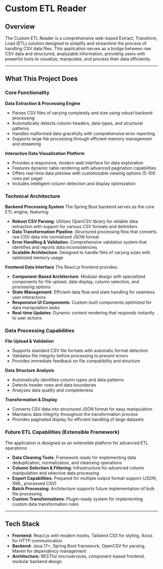# Custom ETL Reader

## Overview

The Custom ETL Reader is a comprehensive web-based Extract, Transform, Load (ETL) solution designed to simplify and streamline the process of handling CSV data files. This application serves as a bridge between raw CSV data and structured, analyzable information, providing users with powerful tools to visualize, manipulate, and process their data efficiently.

---

## What This Project Does

### Core Functionality

**Data Extraction & Processing Engine**
- Parses CSV files of varying complexity and size using robust backend processing
- Automatically detects column headers, data types, and structural patterns
- Handles malformed data gracefully with comprehensive error reporting
- Supports large file processing through efficient memory management and streaming

**Interactive Data Visualization Platform**
- Provides a responsive, modern web interface for data exploration
- Features dynamic table rendering with advanced pagination capabilities
- Offers real-time data preview with customizable viewing options (5-100 rows per page)
- Includes intelligent column detection and display optimization

### Technical Architecture

**Backend Processing System**
The Spring Boot backend serves as the core ETL engine, featuring:
- **Robust CSV Parsing**: Utilizes OpenCSV library for reliable data extraction with support for various CSV formats and delimiters
- **Data Transformation Pipeline**: Structured processing flow that converts raw CSV data into normalized JSON format
- **Error Handling & Validation**: Comprehensive validation system that identifies and reports data inconsistencies
- **Scalable Architecture**: Designed to handle files of varying sizes with optimized memory usage

**Frontend Data Interface**
The React.js frontend provides:
- **Component-Based Architecture**: Modular design with specialized components for file upload, data display, column selection, and processing options
- **State Management**: Efficient data flow and state handling for seamless user interactions
- **Responsive UI Components**: Custom-built components optimized for data manipulation tasks
- **Real-time Updates**: Dynamic content rendering that responds instantly to user actions

### Data Processing Capabilities

**File Upload & Validation**
- Supports standard CSV file formats with automatic format detection
- Validates file integrity before processing to prevent errors
- Provides immediate feedback on file compatibility and structure

**Data Structure Analysis**
- Automatically identifies column types and data patterns
- Detects header rows and data boundaries
- Analyzes data quality and completeness

**Transformation & Display**
- Converts CSV data into structured JSON format for easy manipulation
- Maintains data integrity throughout the transformation process
- Provides paginated display for efficient handling of large datasets

### Future ETL Capabilities (Extensible Framework)

The application is designed as an extensible platform for advanced ETL operations:
- **Data Cleaning Tools**: Framework ready for implementing data deduplication, normalization, and cleansing operations
- **Column Selection & Filtering**: Infrastructure for advanced column manipulation and selective data processing
- **Export Capabilities**: Prepared for multiple output format support (JSON, XML, processed CSV)
- **Batch Processing**: Architecture supports future implementation of bulk file processing
- **Custom Transformations**: Plugin-ready system for implementing custom data transformation rules

---

## Tech Stack

- **Frontend:** React.js with modern hooks, Tailwind CSS for styling, Axios for HTTP communication
- **Backend:** Java 17+, Spring Boot framework, OpenCSV for parsing, Maven for dependency management
- **Architecture:** RESTful microservices, component-based frontend, modular backend design
